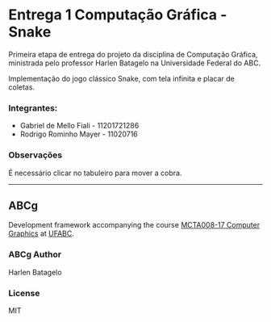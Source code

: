 # Entrega 1 Computação Gráfica - Snake

Primeira etapa de entrega do projeto da disciplina de Computação Gráfica, ministrada pelo professor Harlen Batagelo na Universidade Federal do ABC.

Implementação do jogo clássico Snake, com tela infinita e placar de coletas.

### Integrantes:
* Gabriel de Mello Fiali - 11201721286
* Rodrigo Rominho Mayer - 11020716

### Observações
É necessário clicar no tabuleiro para mover a cobra.

<hr>

## <strong>ABCg</strong>

Development framework accompanying the course [MCTA008-17 Computer Graphics](http://professor.ufabc.edu.br/~harlen.batagelo/cg/) at [UFABC](https://www.ufabc.edu.br/).

### ABCg Author

Harlen Batagelo

### License

MIT
